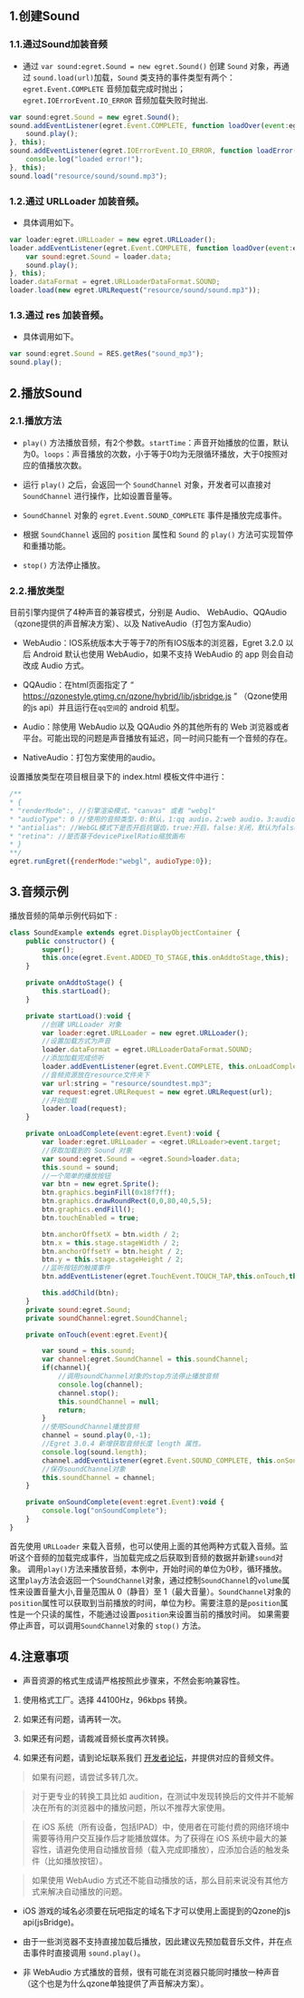 
## 1.创建Sound
### 1.1.通过Sound加装音频

* 通过 ```var sound:egret.Sound = new egret.Sound()``` 创建 `Sound` 对象，再通过 ```sound.load(url)```加载，`Sound` 类支持的事件类型有两个：`egret.Event.COMPLETE` 音频加载完成时抛出；`egret.IOErrorEvent.IO_ERROR` 音频加载失败时抛出.

```javascript
var sound:egret.Sound = new egret.Sound();
sound.addEventListener(egret.Event.COMPLETE, function loadOver(event:egret.Event) {
    sound.play();
}, this);
sound.addEventListener(egret.IOErrorEvent.IO_ERROR, function loadError(event:egret.IOErrorEvent) {
    console.log("loaded error!");
}, this);
sound.load("resource/sound/sound.mp3");
```

### 1.2.通过 URLLoader 加装音频。

* 具体调用如下。
```javascript
var loader:egret.URLLoader = new egret.URLLoader();
loader.addEventListener(egret.Event.COMPLETE, function loadOver(event:egret.Event) {
    var sound:egret.Sound = loader.data;
    sound.play();
}, this);
loader.dataFormat = egret.URLLoaderDataFormat.SOUND;
loader.load(new egret.URLRequest("resource/sound/sound.mp3"));
```
### 1.3.通过 res 加装音频。

* 具体调用如下。
```javascript
var sound:egret.Sound = RES.getRes("sound_mp3");
sound.play();
```     
## 2.播放Sound

### 2.1.播放方法

* `play()` 方法播放音频，有2个参数。`startTime`：声音开始播放的位置，默认为0。`loops`：声音播放的次数，小于等于0均为无限循环播放，大于0按照对应的值播放次数。

* 运行 `play()` 之后，会返回一个 `SoundChannel` 对象，开发者可以直接对 `SoundChannel` 进行操作，比如设置音量等。

* `SoundChannel` 对象的 `egret.Event.SOUND_COMPLETE` 事件是播放完成事件。

* 根据 `SoundChannel` 返回的 `position` 属性和 `Sound` 的 `play()` 方法可实现暂停和重播功能。

* `stop()` 方法停止播放。

### 2.2.播放类型

目前引擎内提供了4种声音的兼容模式，分别是 Audio、 WebAudio、QQAudio（qzone提供的声音解决方案）、以及 NativeAudio（打包方案Audio）


* WebAudio：IOS系统版本大于等于7的所有IOS版本的浏览器，Egret 3.2.0 以后 Android 默认也使用 WebAudio，如果不支持 WebAudio 的 app 则会自动改成 Audio 方式。

* QQAudio：在html页面指定了 “ https://qzonestyle.gtimg.cn/qzone/hybrid/lib/jsbridge.js ” （Qzone使用的js api）并且运行在`qq空间`的 android 机型。

* Audio：除使用 WebAudio 以及 QQAudio 外的其他所有的 Web 浏览器或者平台。可能出现的问题是声音播放有延迟，同一时间只能有一个音频的存在。

* NativeAudio：打包方案使用的audio。


设置播放类型在项目根目录下的 index.html 模板文件中进行： 

```javascript
/**
* {
* "renderMode":, //引擎渲染模式，"canvas" 或者 "webgl"
* "audioType": 0 //使用的音频类型，0:默认，1:qq audio，2:web audio，3:audio
* "antialias": //WebGL模式下是否开启抗锯齿，true:开启，false:关闭，默认为false
* "retina": //是否基于devicePixelRatio缩放画布
* }
**/
egret.runEgret({renderMode:"webgl", audioType:0});
```

## 3.音频示例

播放音频的简单示例代码如下 :

```javascript
class SoundExample extends egret.DisplayObjectContainer {
    public constructor() {
        super();
        this.once(egret.Event.ADDED_TO_STAGE,this.onAddtoStage,this);
    }

    private onAddtoStage() {
        this.startLoad();
    }

    private startLoad():void {
        //创建 URLLoader 对象
        var loader:egret.URLLoader = new egret.URLLoader();
        //设置加载方式为声音
        loader.dataFormat = egret.URLLoaderDataFormat.SOUND;
        //添加加载完成侦听
        loader.addEventListener(egret.Event.COMPLETE, this.onLoadComplete, this);
		//音频资源放在resource文件夹下
        var url:string = "resource/soundtest.mp3";
        var request:egret.URLRequest = new egret.URLRequest(url);
        //开始加载
        loader.load(request);
    }

    private onLoadComplete(event:egret.Event):void {
        var loader:egret.URLLoader = <egret.URLLoader>event.target;
        //获取加载到的 Sound 对象
        var sound:egret.Sound = <egret.Sound>loader.data;
        this.sound = sound;
        //一个简单的播放按钮
        var btn = new egret.Sprite();
        btn.graphics.beginFill(0x18f7ff);
        btn.graphics.drawRoundRect(0,0,80,40,5,5);
        btn.graphics.endFill();
        btn.touchEnabled = true;

        btn.anchorOffsetX = btn.width / 2;
        btn.x = this.stage.stageWidth / 2;
        btn.anchorOffsetY = btn.height / 2;
        btn.y = this.stage.stageHeight / 2;
        //监听按钮的触摸事件
        btn.addEventListener(egret.TouchEvent.TOUCH_TAP,this.onTouch,this);

        this.addChild(btn);
    }
    private sound:egret.Sound;
    private soundChannel:egret.SoundChannel;

    private onTouch(event:egret.Event){

        var sound = this.sound;
        var channel:egret.SoundChannel = this.soundChannel;
        if(channel){
            //调用soundChannel对象的stop方法停止播放音频
            console.log(channel);
            channel.stop();
            this.soundChannel = null;
            return;
        }
        //使用SoundChannel播放音频
        channel = sound.play(0,-1);
        //Egret 3.0.4 新增获取音频长度 length 属性。
        console.log(sound.length);
        channel.addEventListener(egret.Event.SOUND_COMPLETE, this.onSoundComplete, this);
        //保存soundChannel对象
        this.soundChannel = channel;
    }

    private onSoundComplete(event:egret.Event):void {
        console.log("onSoundComplete");
    }
}
```

首先使用 `URLLoader` 来载入音频，也可以使用上面的其他两种方式载入音频。监听这个音频的加载完成事件，当加载完成之后获取到音频的数据并新建`sound`对象。
调用`play()`方法来播放音频，本例中，开始时间的单位为0秒，循环播放。
这里`play`方法会返回一个`SoundChannel`对象，通过控制`SoundChannel`的`volume`属性来设置音量大小,音量范围从 0（静音）至 1（最大音量）。`SoundChannel`对象的`position`属性可以获取到当前播放的时间，单位为秒。需要注意的是`position`属性是一个只读的属性，不能通过设置`position`来设置当前的播放时间。
如果需要停止声音，可以调用`SoundChannel`对象的 `stop()` 方法。


## 4.注意事项

* 声音资源的格式生成请严格按照此步骤来，不然会影响兼容性。

1. 使用格式工厂。选择 44100Hz，96kbps 转换。

2. 如果还有问题，请再转一次。

3. 如果还有问题，请裁减音频长度再次转换。

4. 如果还有问题，请到论坛联系我们 [开发者论坛](http://bbs.egret.com/portal.php)，并提供对应的音频文件。

> 如果有问题，请尝试多转几次。
 
> 对于更专业的转换工具比如 audition，在测试中发现转换后的文件并不能解决在所有的浏览器中的播放问题，所以不推荐大家使用。

> 在 iOS 系统（所有设备，包括IPAD）中，使用者在可能付费的网络环境中需要等待用户交互操作后才能播放媒体。为了获得在 iOS 系统中最大的兼容性，请避免使用自动播放音频（载入完成即播放），应添加合适的触发条件（比如播放按钮）。

> 如果使用 WebAudio 方式还不能自动播放的话，那么目前来说没有其他方式来解决自动播放的问题。

* iOS 游戏的域名必须要在玩吧指定的域名下才可以使用上面提到的Qzone的js api(jsBridge)。

* 由于一些浏览器不支持直接加载后播放，因此建议先预加载音乐文件，并在点击事件时直接调用 `sound.play()`。

* 非 WebAudio 方式播放的音频，很有可能在浏览器只能同时播放一种声音（这个也是为什么qzone单独提供了声音解决方案）。

